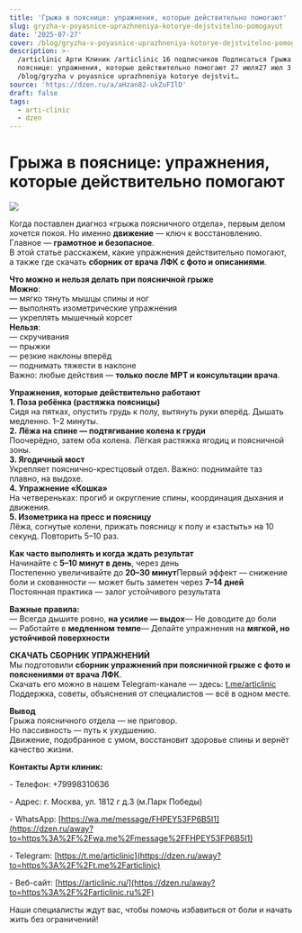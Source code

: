 ```yaml
---
title: 'Грыжа в пояснице: упражнения, которые действительно помогают'
slug: gryzha-v-poyasnice-uprazhneniya-kotorye-dejstvitelno-pomogayut
date: '2025-07-27'
cover: /blog/gryzha-v-poyasnice-uprazhneniya-kotorye-dejstvitelno-pomogayut/cover.jpg
description: >-
  /articlinic Арти Клиник /articlinic 16 подписчиков Подписаться Грыжа в
  пояснице: упражнения, которые действительно помогают 27 июля27 июл 3 2 мин
  /blog/gryzha v poyasnice uprazhneniya kotorye dejstvit…
source: 'https://dzen.ru/a/aHzan82-ukZuFIlD'
draft: false
tags:
  - arti-clinic
  - dzen
---
```


# Грыжа в пояснице: упражнения, которые действительно помогают

![](/blog/gryzha-v-poyasnice-uprazhneniya-kotorye-dejstvitelno-pomogayut/img-0.jpg)

Когда поставлен диагноз «грыжа поясничного отдела», первым делом хочется покоя. Но именно **движение** — ключ к восстановлению. Главное — **грамотное и безопасное**.  
В этой статье расскажем, какие упражнения действительно помогают, а также где скачать **сборник от врача ЛФК с фото и описаниями**.  
  
**Что можно и нельзя делать при поясничной грыже**  
**Можно**:  
— мягко тянуть мышцы спины и ног  
— выполнять изометрические упражнения  
— укреплять мышечный корсет  
**Нельзя**:  
— скручивания  
— прыжки  
— резкие наклоны вперёд  
— поднимать тяжести в наклоне  
Важно: любые действия — **только после МРТ и консультации врача**.  
  
**Упражнения, которые действительно работают**  
**1\. Поза ребёнка (растяжка поясницы)**  
Сидя на пятках, опустить грудь к полу, вытянуть руки вперёд. Дышать медленно. 1–2 минуты.  
**2\. Лёжа на спине — подтягивание колена к груди**  
Поочерёдно, затем оба колена. Лёгкая растяжка ягодиц и поясничной зоны.  
**3\. Ягодичный мост**  
Укрепляет пояснично-крестцовый отдел. Важно: поднимайте таз плавно, на выдохе.  
**4\. Упражнение «Кошка»**  
На четвереньках: прогиб и округление спины, координация дыхания и движения.  
**5\. Изометрика на пресс и поясницу**  
Лёжа, согнутые колени, прижать поясницу к полу и «застыть» на 10 секунд. Повторить 5–10 раз.  
  
**Как часто выполнять и когда ждать результат**  
Начинайте с **5–10 минут в день**, через день  
Постепенно увеличивайте до **20–30 минут**Первый эффект — снижение боли и скованности — может быть заметен через **7–14 дней**  
Постоянная практика — залог устойчивого результата  
  
**Важные правила:**  
— Всегда дышите ровно, **на усилие — выдох**— Не доводите до боли  
— Работайте в **медленном темпе**— Делайте упражнения на **мягкой, но устойчивой поверхности**  
  
**СКАЧАТЬ СБОРНИК УПРАЖНЕНИЙ**  
Мы подготовили **сборник упражнений при поясничной грыже с фото и пояснениями от врача ЛФК**.  
Скачать его можно в нашем Telegram-канале — здесь: [t.me/articlinic](/away?to=https%3A%2F%2Ft.me%2Farticlinic)  
Поддержка, советы, объяснения от специалистов — всё в одном месте.  
  
**Вывод**  
Грыжа поясничного отдела — не приговор.  
Но пассивность — путь к ухудшению.  
Движение, подобранное с умом, восстановит здоровье спины и вернёт качество жизни.

**Контакты Арти клиник:**

\- Телефон: +79998310636

\- Адрес: г. Москва, ул. 1812 г д.3 (м.Парк Победы)

\- WhatsApp: [https://wa.me/message/FHPEY53FP6B5I1](https://dzen.ru/away?to=https%3A%2F%2Fwa.me%2Fmessage%2FFHPEY53FP6B5I1)

\- Telegram: [https://t.me/articlinic](https://dzen.ru/away?to=https%3A%2F%2Ft.me%2Farticlinic)

\- Веб-сайт: [https://articlinic.ru/](https://dzen.ru/away?to=https%3A%2F%2Farticlinic.ru%2F)

Наши специалисты ждут вас, чтобы помочь избавиться от боли и начать жить без ограничений!